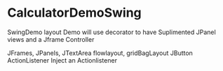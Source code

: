 # CalculatorDemoSwing
SwingDemo layout
Demo will use decorator to have Suplimented JPanel views and a Jframe Controller

JFrames, JPanels, JTextArea
flowlayout, gridBagLayout
JButton ActionListener
Inject an Actionlistener
